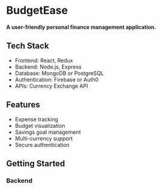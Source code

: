 # BudgetEase

**A user-friendly personal finance management application.**

## Tech Stack
- Frontend: React, Redux
- Backend: Node.js, Express
- Database: MongoDB or PostgreSQL
- Authentication: Firebase or Auth0
- APIs: Currency Exchange API

## Features
- Expense tracking
- Budget visualization
- Savings goal management
- Multi-currency support
- Secure authentication

## Getting Started

### Backend
